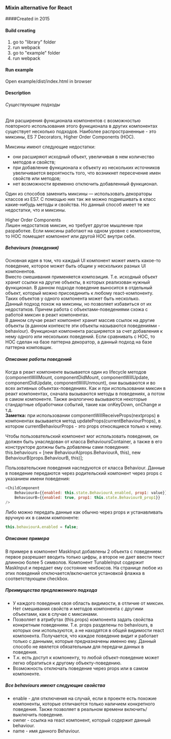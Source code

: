 ### Mixin alternative for React
####Created in 2015

#### Build creating
1. go to "library" folder
2. run webpack
3. go to "example" folder
4. run webpack

#### Run example
Open example/dist/index.html in browser

#### Description
###### Существующие подходы
Для расширения функционала компонентов с возможностью повторного использования этого функционала в других компонентах существует несколько подходов. Наиболее распространенные - 
это миксины, ES 7 Decorators, Higher Order Components (HOC).

Миксины имеют следующие недостатки:
- они расширяют исходный объект, увеличивая в нем количество методов и свойств;
- при добавление функционала к объекту из нескольких источников увеличивается вероятность того, что возникнет пересечение имен свойств или методов;
- нет возможности временно отключить добавленный функционал.

Один из способов заменить миксины — использовать декораторы классов из ES7. С помощью них так же можно подмешивать в класс какие-нибудь методы и свойства.
Но данный способ имеет те же недостатки, что и миксины.

Higher Order Components  
Лишен недостатков миксин, но требует другое мышление при разработке. Если миксины работают на одном уровне с компонентом, то HOC помещает компонент или другой HOC внутри себя.

##### Behaviours (поведения)
Основная идея в том, что каждый UI компонент может иметь какое-то поведение, которое может быть общим у нескольких разных UI компонентов.  
Вместо смешивания применяется композиция. Т.е. исходный объект хранит ссылки на другие объекты, в которых реализован нужный функционал.
В данном подходе поведение выносится в отдельный объект, который можно присоединить к любому react-компоненту. Таких объектов у одного компонента может быть несколько.  
Данный подход похож на миксины, но позволяет избавиться от их недостатков. Причем работа с объектами-поведениями схожа с работой миксин в реакт компонентах.  
В данном случае реакт компонент хранит массив ссылок на другие объекты (в данном контексте эти объекты называются поведениями - behaviour).
Функционал компонента расширяется за счет добавления к нему одного или нескольких поведений.
Если сравнивать с HOC, то HOC сделан на базе паттерна декоратор, а данный подход на базе паттерна комповщик.

##### Описание работы поведений
Когда в реакт компоненте вызывается один из lifecycle методов (componentWillMount, componentDidMount, componentWillUpdate, componentDidUpdate, componentWillUnmount), они вызываются и 
во всех активных объектах-поведениях. Как и при использовании миксин в реакт компонентах, сначала вызываются методы в поведениях, а потом в самом компоненте. 
Также аналогично вызываются некоторые стандартные обработчики событий, такие как onKeyDown, onChange и т.д.  
**Заметка:** при использовании componentWillReceiveProps(nextprops) в компонентах вызывается метод updateProps(currentBehaviourProps), в котором currentBehaviourProps - это props относящиеся только к нему.

Чтобы пользовательский компонент мог использовать поведения, он должен быть унаследован от класса BehavioursContainer, а также в его конструкторе должны быть добавлены сами поведения:  
this.behaviours = [new BehaviourA(props.BehaviourA, this), new BehaviourB(props.BehaviourB, this)];

Пользовательские поведения наследуются от класса Behaviour.
Данные в поведение передаются через родительский компонент через props с указанием имени поведения:  
```javascript
<ChildComponent  
    BehaviourA={{enabled: this.state.BehaviourA_enabled, prop1: value}}  
    BehaviourB={{enabled: true, prop1: this.state.BehaviourB_prop1}}  
/>  
```
Либо можно передать данные как обычно через props и устанавливать вручную их в самом компоненте: 
```javascript
this.behaviourA.enabled = false;
```

##### Описание примера
В примере в компонент MaskInput добавлены 2 объекта с поведением: первое разрешает вводить только цифры, а второе не дает ввести текст длинною более 5 символов. Компонент TunableInput содержит MaskInput и передает ему состояние чекбоксов.
На странице любое из этих поведений отключается/включается установкой флажка в соответствующем checkbox.

##### Преимущества предложенного подхода
- У каждого поведения своя область видимости, в отличие от миксин. Нет смешивания свойств и методов компонента с другими объектами, как в случае с миксинами.
- Позволяет в атрибутах (this.props) компонента задать свойства конкретным поведениям.
Т.е. props разделены по behaviours, в которых они используются, а не находятся в общей видимости react компонента.
Получается, что каждое поведение видит и работает только с данными, которые предназначены именно ему.
Данный способо не явялется обязательным для передачи данных в поведения.
- Т.к. есть доступ к компоненту, то любой объект-поведение может легко обратиться к другому объекту-поведению.  
- Возможность отключать поведение через props или в самом компоненте.

##### Все behaviours имеют следующие свойства
- enable - для отключения на случай, если в проекте есть похожие компоненты, которые отличаются только наличием конкретного поведения. 
Также позволяет в реальном времени включить/выключить поведение.
- owner - ссылка на react компонент, который содержит данный behaviour. 
- name - имя данного Behaviour.
